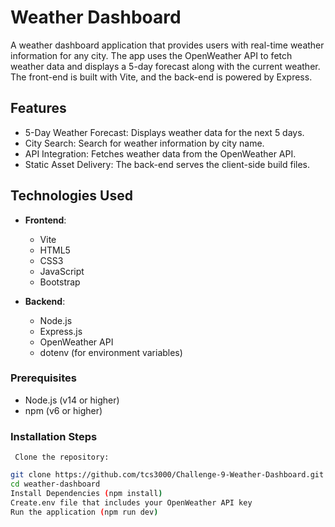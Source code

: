 # Weather Dashboard

A weather dashboard application that provides users with real-time weather information for any city. The app uses the OpenWeather API to fetch weather data and displays a 5-day forecast along with the current weather. The front-end is built with Vite, and the back-end is powered by Express.

## Features

- 5-Day Weather Forecast: Displays weather data for the next 5 days.
- City Search: Search for weather information by city name.
- API Integration: Fetches weather data from the OpenWeather API.
- Static Asset Delivery: The back-end serves the client-side build files.

## Technologies Used

- **Frontend**:
  - Vite
  - HTML5
  - CSS3
  - JavaScript
  - Bootstrap

  
- **Backend**:
  - Node.js
  - Express.js
  - OpenWeather API
  - dotenv (for environment variables)


### Prerequisites

- Node.js (v14 or higher)
- npm (v6 or higher)

### Installation Steps

     Clone the repository:
   ```bash
   git clone https://github.com/tcs3000/Challenge-9-Weather-Dashboard.git
   cd weather-dashboard
   Install Dependencies (npm install)
   Create.env file that includes your OpenWeather API key
   Run the application (npm run dev)

